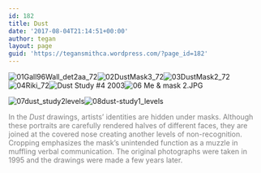 ```yaml
---
id: 182
title: Dust
date: '2017-08-04T21:14:51+00:00'
author: tegan
layout: page
guid: 'https://tegansmithca.wordpress.com/?page_id=182'
---
```


![01Gall96Wall_det2aa_72](https://tegansmithca.files.wordpress.com/2017/08/01gall96wall_det2aa_72.jpg)![02DustMask3_72](https://tegansmithca.files.wordpress.com/2017/08/02dustmask3_72.jpg)![03DustMask2_72](https://tegansmithca.files.wordpress.com/2017/08/03dustmask2_72.jpg)![04Riki_72](https://tegansmithca.files.wordpress.com/2017/08/04riki_72.jpg)![Dust Study #4  2003](https://tegansmithca.files.wordpress.com/2017/08/05joel_72.jpg)![06 Me &amp; mask 2.JPG](https://tegansmithca.files.wordpress.com/2017/08/06-me-mask-2.jpg)

![07dust_study2levels](https://tegansmithca.files.wordpress.com/2017/11/07dust_study2levels.jpg)![08dust-study1_levels](https://tegansmithca.files.wordpress.com/2017/11/08dust-study1_levels.jpg)

<span style="color:#808080;">In the *Dust* drawings, artists’ identities are hidden under masks. Although these portraits are carefully rendered halves of different faces, they are joined at the covered nose creating another levels of non-recognition. Cropping emphasizes the mask’s unintended function as a muzzle in muffling verbal communication. The original photographs were taken in 1995 and the drawings were made a few years later.</span>